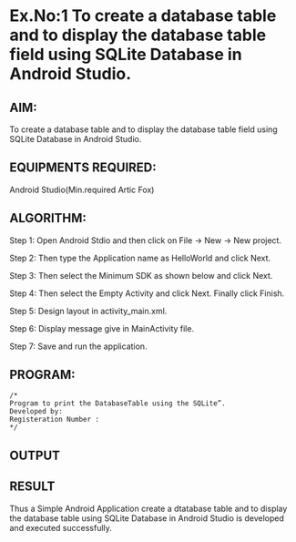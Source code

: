 
# Ex.No:1 To create a database table and to display the database table field using SQLite Database in Android Studio.


## AIM:

To create a database table and to display the database table field using SQLite Database in Android Studio.

## EQUIPMENTS REQUIRED:

Android Studio(Min.required Artic Fox)

## ALGORITHM:

Step 1: Open Android Stdio and then click on File -> New -> New project.

Step 2: Then type the Application name as HelloWorld and click Next. 

Step 3: Then select the Minimum SDK as shown below and click Next.

Step 4: Then select the Empty Activity and click Next. Finally click Finish.

Step 5: Design layout in activity_main.xml.

Step 6: Display message give in MainActivity file.

Step 7: Save and run the application.

## PROGRAM:
```
/*
Program to print the DatabaseTable using the SQLite”.
Developed by:
Registeration Number :
*/
```

## OUTPUT




## RESULT
Thus a Simple Android Application create a dtatabase table and to display the database table  using SQLite Database in Android Studio is developed and executed successfully.
